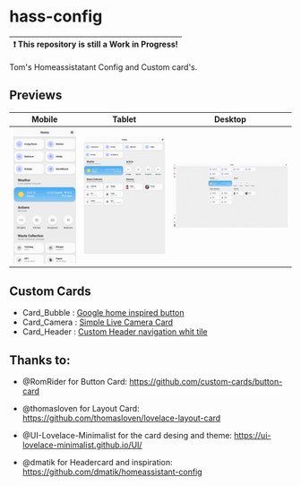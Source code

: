# hass-config

| :exclamation:  This repository is still a Work in Progress! |
| ----------------------------------------------------------- |

Tom's Homeassistatant Config and Custom card's.

## Previews

| Mobile                            | Tablet                            | Desktop                             |
| --------------------------------- | --------------------------------- | ----------------------------------- |
| ![Mobile.gif](/images/Mobile.gif) | ![Tablet.gif](/images/Tablet.gif) | ![Desktop.gif](/images/Desktop.gif) |

## Custom Cards

- Card_Bubble : [Google home inspired button](/custom-cards-card_bubble/README.md)
- Card_Camera : [Simple Live Camera Card](/custom-cards-card_bubble/README.md)
- Card_Header : [Custom Header navigation whit tile](/custom-cards-card_bubble/README.md)

## Thanks to:

- @RomRider for Button Card:  https://github.com/custom-cards/button-card

- @thomasloven for Layout Card: https://github.com/thomasloven/lovelace-layout-card

- @UI-Lovelace-Minimalist for the card desing and theme: https://ui-lovelace-minimalist.github.io/UI/

- @dmatik for Headercard and inspiration: https://github.com/dmatik/homeassistant-config
